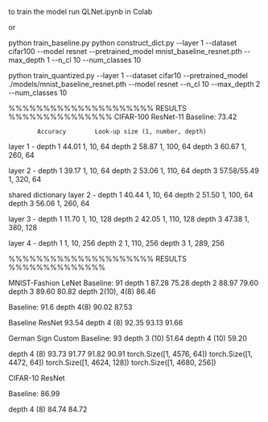 to train the model run QLNet.ipynb in Colab

or 

python train_baseline.py
python construct_dict.py --layer 1 --dataset cifar100 --model resnet --pretrained_model mnist_baseline_resnet.pth --max_depth 1 --n_cl 10 --num_classes 10


python train_quantized.py --layer 1 --dataset cifar10 --pretrained_model ./models/mnist_baseline_resnet.pth --model resnet --n_cl 10 --max_depth 2 --num_classes 10



%%%%%%%%%%%%%%%%%%%%% RESULTS %%%%%%%%%%%%%%%
CIFAR-100
ResNet-11
Baseline: 73.42

			Accuracy        Look-up size (1, number, depth)
layer 1 - 	  depth 1  44.01    	1, 10, 64
		  depth 2  58.87	1, 100, 64
		  depth 3  60.67	1, 260, 64

layer 2 -	  depth 1  39.17    1, 10, 64
		  depth 2  53.06    1, 110, 64
		  depth 3  57.58/55.49    1, 320, 64 

shared dictionary
layer 2 -	  depth 1  40.44    1, 10, 64
		  depth 2  51.50    1, 100, 64
		  depth 3  56.06    1, 260, 64 


layer 3 -	  depth 1  11.70    1, 10, 128
		  depth 2  42.05    1, 110, 128
		  depth 3  47.38    1, 380, 128 

layer 4 -	  depth 1      1, 10, 256
		  depth 2      1, 110, 256
		  depth 3      1, 289, 256 


%%%%%%%%%%%%%%%%%%%%% RESULTS %%%%%%%%%%%%%%

MNIST-Fashion
LeNet
Baseline: 91
depth 1          87.28 75.28
depth 2          88.97 79.60
depth 3          89.60 80.82
depth 2(10), 4(8)      86.46

Baseline: 91.6
depth 4(8)       90.02 87.53


Baseline ResNet 93.54 
depth 4  (8)   92.35  93.13  91.66 


German Sign
Custom
Baseline: 93
depth 3 (10)                    51.64
depth 4 (10)                    59.20

depth 4  (8)      93.73  91.77  91.82 90.91
torch.Size([1, 4576, 64])
torch.Size([1, 4472, 64])
torch.Size([1, 4624, 128])
torch.Size([1, 4680, 256])




CIFAR-10 ResNet

Baseline: 86.99

depth 4 (8)        84.74 84.72
